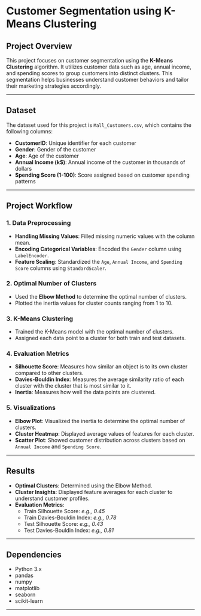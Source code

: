 # Customer Segmentation using K-Means Clustering

## Project Overview

This project focuses on customer segmentation using the **K-Means Clustering** algorithm. It utilizes customer data such as age, annual income, and spending scores to group customers into distinct clusters. This segmentation helps businesses understand customer behaviors and tailor their marketing strategies accordingly.

---

## Dataset

The dataset used for this project is `Mall_Customers.csv`, which contains the following columns:

- **CustomerID**: Unique identifier for each customer
- **Gender**: Gender of the customer
- **Age**: Age of the customer
- **Annual Income (k$)**: Annual income of the customer in thousands of dollars
- **Spending Score (1-100)**: Score assigned based on customer spending patterns

---

## Project Workflow

### 1. Data Preprocessing

- **Handling Missing Values**: Filled missing numeric values with the column mean.
- **Encoding Categorical Variables**: Encoded the `Gender` column using `LabelEncoder`.
- **Feature Scaling**: Standardized the `Age`, `Annual Income`, and `Spending Score` columns using `StandardScaler`.

### 2. Optimal Number of Clusters

- Used the **Elbow Method** to determine the optimal number of clusters.
- Plotted the inertia values for cluster counts ranging from 1 to 10.

### 3. K-Means Clustering

- Trained the K-Means model with the optimal number of clusters.
- Assigned each data point to a cluster for both train and test datasets.

### 4. Evaluation Metrics

- **Silhouette Score**: Measures how similar an object is to its own cluster compared to other clusters.
- **Davies-Bouldin Index**: Measures the average similarity ratio of each cluster with the cluster that is most similar to it.
- **Inertia**: Measures how well the data points are clustered.

### 5. Visualizations

- **Elbow Plot**: Visualized the inertia to determine the optimal number of clusters.
- **Cluster Heatmap**: Displayed average values of features for each cluster.
- **Scatter Plot**: Showed customer distribution across clusters based on `Annual Income` and `Spending Score`.

---

## Results

- **Optimal Clusters**: Determined using the Elbow Method.
- **Cluster Insights**: Displayed feature averages for each cluster to understand customer profiles.
- **Evaluation Metrics**:
  - Train Silhouette Score: *e.g., 0.45*
  - Train Davies-Bouldin Index: *e.g., 0.78*
  - Test Silhouette Score: *e.g., 0.43*
  - Test Davies-Bouldin Index: *e.g., 0.81*

---

## Dependencies

- Python 3.x
- pandas
- numpy
- matplotlib
- seaborn
- scikit-learn

---

